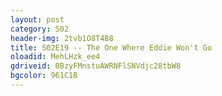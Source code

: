 ```yaml
---
layout: post 
category: S02 
header-img: 2tvb1O8T4B8 
title: S02E19 -- The One Where Eddie Won't Go 
oloadid: MehLHzk_ee4 
gdriveid: 0BzyFMnstuAWRNFlSNVdjc28tbW8
bgcolor: 961C1B 
--- 
```

<!--more--> 
